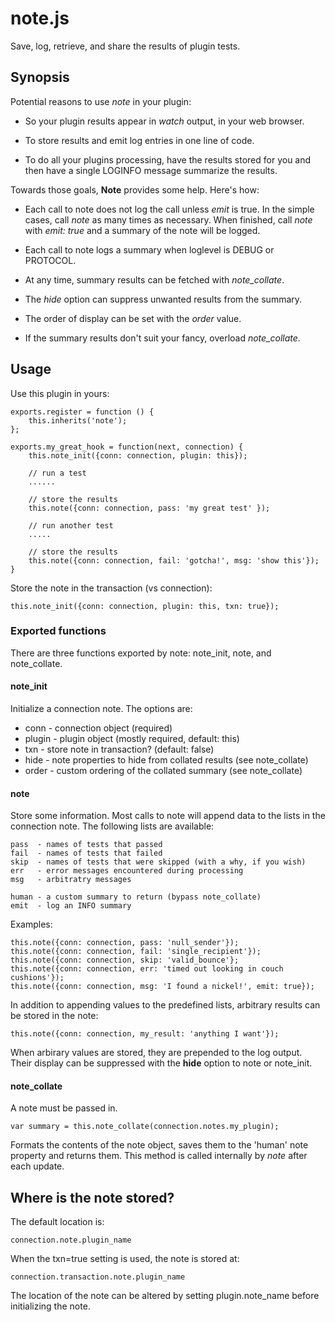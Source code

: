 # note.js

Save, log, retrieve, and share the results of plugin tests.

## Synopsis

Potential reasons to use *note* in your plugin:

* So your plugin results appear in *watch* output, in your web browser.

* To store results and emit log entries in one line of code.

* To do all your plugins processing, have the results stored for you and
  then have a single LOGINFO message summarize the results.

Towards those goals, **Note** provides some help. Here's how:

* Each call to note does not log the call unless _emit_ is true. In the
   simple cases, call *note* as many times as necessary. When finished,
   call *note* with _emit: true_ and a summary of the note will be logged.

* Each call to note logs a summary when loglevel is DEBUG or PROTOCOL.

* At any time, summary results can be fetched with *note_collate*.

* The *hide* option can suppress unwanted results from the summary.

* The order of display can be set with the *order* value.

* If the summary results don't suit your fancy, overload *note_collate*.


## Usage

Use this plugin in yours:

    exports.register = function () {
        this.inherits('note');
    };

    exports.my_great_hook = function(next, connection) {
        this.note_init({conn: connection, plugin: this});

        // run a test
        ......

        // store the results
        this.note({conn: connection, pass: 'my great test' });

        // run another test
        .....

        // store the results
        this.note({conn: connection, fail: 'gotcha!', msg: 'show this'});
    }

Store the note in the transaction (vs connection):

    this.note_init({conn: connection, plugin: this, txn: true});


### Exported functions

There are three functions exported by note: note\_init, note, and
note\_collate.

#### note\_init

Initialize a connection note. The options are:

* conn   - connection object (required)
* plugin - plugin object     (mostly required, default: this)
* txn    - store note in transaction? (default: false)
* hide   - note properties to hide from collated results (see note\_collate)
* order  - custom ordering of the collated summary (see note\_collate)

#### note

Store some information. Most calls to note will append data to the lists
in the connection note. The following lists are available:

    pass  - names of tests that passed
    fail  - names of tests that failed
    skip  - names of tests that were skipped (with a why, if you wish)
    err   - error messages encountered during processing
    msg   - arbitratry messages

    human - a custom summary to return (bypass note_collate)
    emit  - log an INFO summary

Examples:

    this.note({conn: connection, pass: 'null_sender'});
    this.note({conn: connection, fail: 'single_recipient'});
    this.note({conn: connection, skip: 'valid_bounce'};
    this.note({conn: connection, err: 'timed out looking in couch cushions'});
    this.note({conn: connection, msg: 'I found a nickel!', emit: true});

In addition to appending values to the predefined lists, arbitrary results
can be stored in the note:

    this.note({conn: connection, my_result: 'anything I want'});

When arbirary values are stored, they are prepended to the log output. Their
display can be suppressed with the **hide** option to note or note\_init.


#### note\_collate

A note must be passed in.

    var summary = this.note_collate(connection.notes.my_plugin);

Formats the contents of the note object, saves them to the 'human' note
property and returns them. This method is called internally by *note*
after each update.


## Where is the note stored?

The default location is:

    connection.note.plugin_name

When the txn=true setting is used, the note is stored at:

    connection.transaction.note.plugin_name

The location of the note can be altered by setting plugin.note\_name before
initializing the note.

